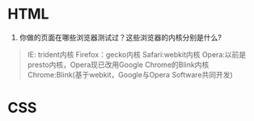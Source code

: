 # HTML

1. 你做的页面在哪些浏览器测试过？这些浏览器的内核分别是什么?
> IE: trident内核
> Firefox：gecko内核
> Safari:webkit内核
> Opera:以前是presto内核，Opera现已改用Google Chrome的Blink内核
> Chrome:Blink(基于webkit，Google与Opera Software共同开发)


# CSS